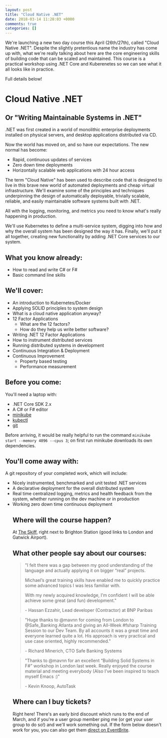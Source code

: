 ```yaml
---
layout: post
title: "Cloud Native .NET"
date: 2018-03-14 11:28:03 +0000
comments: true
categories: []
---
```

We're launching a new two day course this April (26th/27th), called "Cloud Native .NET". Despite the slightly pretentious name the industry has come up with, what we're really talking about here are the core engineering skills of building code that can be scaled and maintained. This course is a practical workshop using .NET Core and Kuberenetes so we can see what it all looks like in practice.

Full details below!

<h1>Cloud Native .NET</h1>
<h2 id="orgb18d510">Or "Writing Maintainable Systems in .NET"</h2>
<div class="outline-text-2" id="text-orgb18d510">
<p>
.NET was first created in a world of monolithic enterprise deployments installed on physical servers, and desktop applications distributed via CD.
</p>

<p>
Now the world has moved on, and so have our expectations. The new normal has become:
</p>

<ul class="org-ul">
<li>Rapid, continuous updates of services</li>
<li>Zero down time deployments</li>
<li>Horizontally scalable web applications with 24 hour access</li>
</ul>

<p>
The term "Cloud Native" has been used to describe code that is designed to live in this brave new world of automated deployments and cheap virtual infrastructure. We'll examine some of the principles and techniques underpinning the design of automatically deployable, trivially scalable, reliable, and easily maintainable software systems built with .NET.
</p>

<p>
All with the logging, monitoring, and metrics you need to know what's really happening in production.
</p>

<p>
We'll use Kubernetes to define a multi-service system, digging into how and why the overall system has been designed the way it has. Finally, we'll put it all together, creating new functionality by adding .NET Core services to our system.
</p>
</div>
</div>

<div id="outline-container-org29dfcb5" class="outline-2">
<h2 id="org29dfcb5">What you know already:</h2>
<div class="outline-text-2" id="text-org29dfcb5">
<ul class="org-ul">
<li>How to read and write C# or F#</li>
<li>Basic command line skills</li>
</ul>
</div>
</div>

<div id="outline-container-org08375ab" class="outline-2">
<h2 id="org08375ab">We'll cover:</h2>
<div class="outline-text-2" id="text-org08375ab">
<ul class="org-ul">
<li>An introduction to Kubernetes/Docker</li>
<li>Applying SOLID principles to system design</li>
<li>What is a cloud native application anyway?</li>
<li>12 Factor Applications
<ul class="org-ul">
<li>What are the 12 factors?</li>
<li>How do they help us write better software?</li>
</ul></li>
<li>Writing .NET 12 Factor Applications</li>
<li>How to instrument distributed services</li>
<li>Running distributed systems in development</li>
<li>Continuous Integration &amp; Deployment</li>
<li>Continuous Improvement
<ul class="org-ul">
<li>Property based testing</li>
<li>Performance measurement</li>
</ul></li>
</ul>
</div>
</div>

<div id="outline-container-org47ccf78" class="outline-2">
<h2 id="org47ccf78">Before you come:</h2>
<div class="outline-text-2" id="text-org47ccf78">
<p>
You'll need a laptop with:
</p>

<ul class="org-ul">
<li>.NET Core SDK 2.x</li>
<li>A C# or F# editor</li>
<li><a href="https://github.com/kubernetes/minikube">minikube</a></li>
<li><a href="https://kubernetes.io/docs/tasks/tools/install-kubectl/">kubectl</a></li>
<li><a href="https://git-scm.com/">git</a></li>
</ul>

<p>
Before arriving, it would be really helpful to run the command <code>minikube start --memory 4096 --cpus 3</code>; on first run minikube downloads its own dependencies.
</p>
</div>
</div>


<div id="outline-container-org0644f3a" class="outline-2">
<h2 id="org0644f3a">You'll come away with:</h2>
<div class="outline-text-2" id="text-org0644f3a">
<p>
A git repository of your completed work, which will include:
</p>

<ul class="org-ul">
<li>Nicely instrumented, benchmarked and unit tested .NET services</li>
<li>A declarative deployment for the overall distributed system</li>
<li>Real time centralized logging, metrics and health feedback from the system, whether running on the dev machine or in production</li>
<li>Working zero down time continuous deployment</li>

<h2>Where will the course happen?</h2>

<p>At <a href="http://www.theskiff.org">The Skiff</a>, right next to Brighton Station (good links to London and Gatwick Airport).</p>

<h2>
What other people say about our courses:
</h2>

<blockquote>
<p>"I felt there was a gap between my good understanding of the language and actually applying it on bigger “real” projects.

Michael’s great training skills have enabled me to quickly practice some advanced topics I was less familiar with.

With my newly acquired knowledge, I’m confident I will be able achieve some great (and fun) development."</p> - Hassan Ezzahir, Lead developer (Contractor) at BNP Paribas
</blockquote>

<blockquote>
<p>"Huge thanks to @mavnn for coming from London to @Safe_Banking Atlanta and giving an All-Week #fsharp Training Session to our Dev Team. By all accounts it was a great time and everyone learned quite a lot. His approach is very practical and use case oriented, highly recommended."</p> - Richard Minerich, CTO Safe Banking Systems
</blockquote>

<blockquote>
<p>"Thanks to @mavnn for an excellent “Building Solid Systems in F#” workshop in London last week. Really enjoyed the course material and meeting everybody (Also I’ve been inspired to teach myself Emacs :)"</p> - Kevin Knoop, AutoTask
</blockquote>

<h2>Where can I buy tickets?</h2>

<p>
Right here! There's an early bird discount which runs to the end of March, and if you're a user group member ping me (or get your user group to do so!) and we'll work something out. If the form below doesn't work for you, you can also get them <a href="https://www.eventbrite.co.uk/e/cloud-native-net-tickets-44179209204">direct on EventBrite</a>.
</p>

<div id="eventbrite-widget-container-44179209204"></div>

<script src="https://www.eventbrite.co.uk/static/widgets/eb_widgets.js"></script>

<script type="text/javascript">
    var exampleCallback = function() {
        console.log('Order complete!');
    };

    window.EBWidgets.createWidget({
        // Required
        widgetType: 'checkout',
        eventId: '44179209204',
        iframeContainerId: 'eventbrite-widget-container-44179209204',

        // Optional
        iframeContainerHeight: 425,  // Widget height in pixels. Defaults to a minimum of 425px if not provided
        onOrderComplete: exampleCallback  // Method called when an order has successfully completed
    });
</script>
